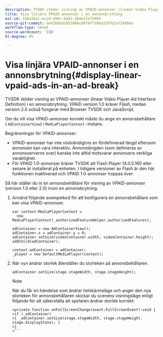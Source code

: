 ```yaml
---
description: TVSDK stöder visning av VPAID-annonser (linear Video Player-Ad Interface Definition) i en annonsbrytning. VPAID version 1.0 kräver Flash, medan version 2.0 också fungerar med Browser TVSDK och JavaScript.
title: Visa linjära VPAID-annonser i en annonsbrytning
exl-id: 316a38ac-ec2d-498c-b441-304e2fa75993
source-git-commit: be43bbbd1051886c8979ff590a3197b2a7249b6a
workflow-type: tm+mt
source-wordcount: '228'
ht-degree: 0%

---
```


# Visa linjära VPAID-annonser i en annonsbrytning{#display-linear-vpaid-ads-in-an-ad-break}

TVSDK stöder visning av VPAID-annonser (linear Video Player-Ad Interface Definition) i en annonsbrytning. VPAID version 1.0 kräver Flash, medan version 2.0 också fungerar med Browser TVSDK och JavaScript.

Om du vill visa VPAID-annonser korrekt måste du ange en annonsbehållare ( `AdContainerView`) i `MediaPlayerContext` -instans.

Begränsningar för VPAID-annonser:

* VPAID-annonser har inte nödvändigtvis en fördefinierad längd eftersom annonsen kan vara interaktiv. Annonslängden (som definieras av annonsserverns svar) kanske inte alltid motsvarar annonsens verkliga varaktighet.
* För VPAID 1.0-annonser kräver TVSDK att Flash Player 14.0.0.160 eller senare är installerat på enheten. I tidigare versioner av Flash är den här funktionen inaktiverad och VPAID 1.0-annonser hoppas över.

Så här ställer du in en annonsbehållare för visning av VPAID-annonser (version 1.0 eller 2.0) inom en annonsbrytning:

1. Använd följande exempelkod för att konfigurera en annonsbehållare som kan visa VPAID-annonser.

   ```
   var context:MediaPlayerContext =  
     new MediaPlayerContext(_authorizedFeatureHelper.authorizedFeatures); 
   
   adContainer = new AdContainerView(); 
   adContainer.x = adContainer.y = 0; 
   adContainer.setSize(videoContainer.width, videoContainer.height); 
   addChild(adContainer); 
   
   context.adContainer = adContainer; 
   _player = new DefaultMediaPlayer(context);
   ```

1. När vyn ändrar storlek återställer du storleken på annonsbehållaren.

   ```
   adContainer.setSize(stage.stageWidth, stage.stageHeight);
   ```

   >[!NOTE]
   >
   >När du får en händelse som ändrar helskärmsläge och anger den nya storleken för annonsbehållaren skickar du scenens visningsläge enligt följande för att säkerställa att spelaren ändrar storlek korrekt:
   >
   >
   ```
   >private function onFullScreenChange(event:FullScreenEvent):void { 
   >if (_adContainer) 
   >{ _adContainer.setSize(stage.stageWidth, stage.stageHeight, stage.displayState); } 
   >}
   >```
